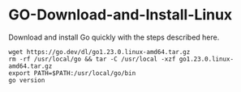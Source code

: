 # GO-Download-and-Install-Linux
Download and install Go quickly with the steps described here.

```
wget https://go.dev/dl/go1.23.0.linux-amd64.tar.gz
rm -rf /usr/local/go && tar -C /usr/local -xzf go1.23.0.linux-amd64.tar.gz
export PATH=$PATH:/usr/local/go/bin
go version
```
